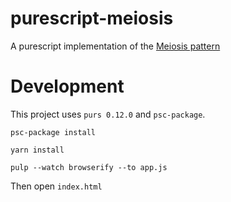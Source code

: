 # purescript-meiosis
A purescript implementation of the [Meiosis pattern](https://github.com/foxdonut/meiosis)

# Development
This project uses `purs 0.12.0` and `psc-package`.

```
psc-package install
```

```
yarn install
```

```
pulp --watch browserify --to app.js
```

Then open `index.html`

